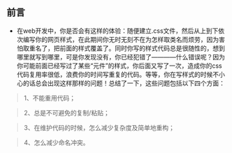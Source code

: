 ## 前言

* 在web开发中，你是否会有这样的体验：随便建立.css文件，然后从上到下依次编写你的网页样式，在此期间你无时无刻不在为怎样取类名而烦劳，因为害怕取重名了，把前面的样式覆盖了。同时你写的样式代码总是很随性的，想到哪里就写到哪里，可是你发现没有，你已经犯错了————什么错误呢？因为你可能前面已经写过了某些“元件”的样式，你后面又写了一次，造成你的css代码复用率很低，浪费你的时间写重复的代码。等等，你在写样式的时候不小心的话总会出现这样那样的问题！总结了一下，这些问题包括以下四个方面：

> 1、不能重用代码；

> 2、总是不可避免的复制/粘贴；

> 3、在维护代码的时候，怎么减少复杂度及简单地重构；

> 4、怎么减少命名冲突。

